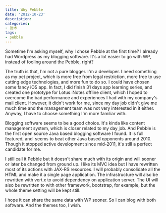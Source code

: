 ```yaml
---
title: Why Pebble
date: '2012-10-23'
description:
categories:
- 技术
tags:
- pebble
---
```


Sometime I'm asking myself, why I chose Pebble at the first time? I already had Wordpress as my blogging software. It's a lot easier to go with WP, instead of fooling around the Pebble, right?

The truth is that, I'm not a pure blogger. I'm a developer. I need something as my pet project, which is more free from legal restriction, more free to use cutting edge technologies, and more fun to do so. I could have chosen some fancy iOS app. In fact, I did finish 31 days app learning series, and created one prototype for Lotus iNotes offline client, which I hoped to overcome the bad performance and experiences I had with my company's mail client. However, it didn't work for me, since my day job didn't give me much time and the management team was not very interested in it either. Anyway, I have to choose something I'm more familiar with.

Blogging software seems to be a good choice. It's kinda like content management system, which is closer related to my day job. And Pebble is the first open source Java based blogging software I found. It is full featured, and  seems to beat other Java based opponents around 2010. Though it stopped active development since mid-2011, it's still a perfect candidate for me.

I still call it Pebble but it doesn't share much with its origin and will sooner or later be changed from ground up. I like its MVC idea but I have rewritten most of its actions with JAX-RS resources. I will probably consolidate all the HTML and make it a single page application. The infrastructure will also be rewritten with vert.x to avoid dependency on application server. The UI will also be rewritten to with other framework, bootstrap, for example, but the whole theme setting will be kept still.

I hope it can share the same data with WP sooner. So I can blog with both software. And the themes too, I wish.
